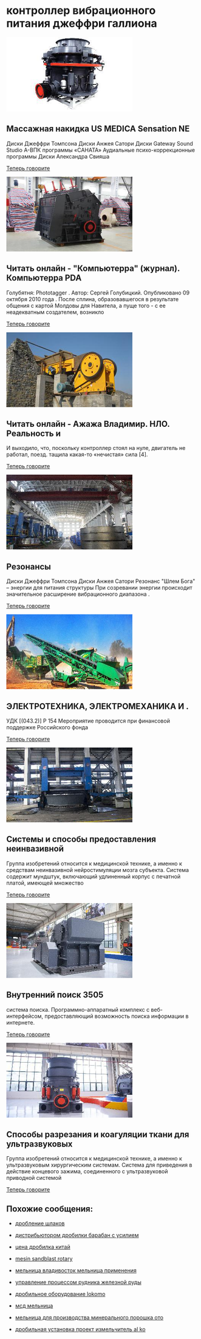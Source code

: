 # контроллер вибрационного питания джеффри галлиона

<a href="https://ru.ecuriezuff.be/products/" target="_blank">![Массажная накидка US MEDICA Sensation NE](https://github.com/millmachine/images/raw/main/644.jpg)</a>

## Массажная накидка US MEDICA Sensation NE

Диски Джеффри Томпсона Диски Анжея Сатори Диски Gateway Sound Studio А-ВПК программы «САНАТА» Аудиальные психо-коррекционные программы Диски Александра Свияша

<a href="https://ru.ecuriezuff.be/products/" target="_blank">Теперь говорите</a>

<a href="https://ru.ecuriezuff.be/products/" target="_blank">![Читать онлайн - "Компьютерра" (журнал). Компьютерра PDA ](https://github.com/millmachine/images/raw/main/195.jpg)</a>

## Читать онлайн - "Компьютерра" (журнал). Компьютерра PDA 

Голубятня: Phototagger . Автор: Сергей Голубицкий. Опубликовано 09 октября 2010 года . После сплина, образовавшегося в результате общения с картой Молдовы для Навитела, а пуще того - с ее неадекватным создателем, возникло 

<a href="https://ru.ecuriezuff.be/products/" target="_blank">Теперь говорите</a>

<a href="https://ru.ecuriezuff.be/products/" target="_blank">![Читать онлайн - Ажажа Владимир. НЛО. Реальность и ](https://github.com/millmachine/images/raw/main/124.jpg)</a>

## Читать онлайн - Ажажа Владимир. НЛО. Реальность и 

И выходило, что, поскольку контроллер стоял на нуле, двигатель не работал, поезд. тащила какая-то «нечистая» сила [4].

<a href="https://ru.ecuriezuff.be/products/" target="_blank">Теперь говорите</a>

<a href="https://ru.ecuriezuff.be/products/" target="_blank">![Резонансы](https://github.com/millmachine/images/raw/main/230.jpg)</a>

## Резонансы

Диски Джеффри Томпсона Диски Анжея Сатори  Резонанс "Шлем Бога" – энергии для питания структуры  При созревании энергии происходит значительное расширение вибрационного диапазона .

<a href="https://ru.ecuriezuff.be/products/" target="_blank">Теперь говорите</a>

<a href="https://ru.ecuriezuff.be/products/" target="_blank">![ЭЛЕКТРОТЕХНИКА, ЭЛЕКТРОМЕХАНИКА И .](https://github.com/millmachine/images/raw/main/80.jpg)</a>

## ЭЛЕКТРОТЕХНИКА, ЭЛЕКТРОМЕХАНИКА И .

УДК [(043.2)] Р 154 Мероприятие проводится при финансовой поддержке Российского фонда 

<a href="https://ru.ecuriezuff.be/products/" target="_blank">Теперь говорите</a>

<a href="https://ru.ecuriezuff.be/products/" target="_blank">![Системы и способы предоставления неинвазивной ](https://github.com/millmachine/images/raw/main/601.jpg)</a>

## Системы и способы предоставления неинвазивной 

Группа изобретений относится к медицинской технике, а именно к средствам неинвазивной нейростимуляции мозга субъекта. Система содержит мундштук, включающий удлиненный корпус с печатной платой, имеющей множество 

<a href="https://ru.ecuriezuff.be/products/" target="_blank">Теперь говорите</a>

<a href="https://ru.ecuriezuff.be/products/" target="_blank">![Внутренний поиск 3505](https://github.com/millmachine/images/raw/main/271.jpg)</a>

## Внутренний поиск 3505

cистема поиска. Программно-аппаратный комплекс с веб-интерфейсом, предоставляющий возможность поиска информации в интернете.

<a href="https://ru.ecuriezuff.be/products/" target="_blank">Теперь говорите</a>

<a href="https://ru.ecuriezuff.be/products/" target="_blank">![Способы разрезания и коагуляции ткани для ультразвуковых ](https://github.com/millmachine/images/raw/main/464.jpg)</a>

## Способы разрезания и коагуляции ткани для ультразвуковых 

Группа изобретений относится к медицинской технике, а именно к ультразвуковым хирургическим системам. Система для приведения в действие концевого зажима, соединенного с ультразвуковой приводной системой 

<a href="https://ru.ecuriezuff.be/products/" target="_blank">Теперь говорите</a>

## Похожие сообщения:

* [дробление шлаков](%D0%B4%D1%80%D0%BE%D0%B1%D0%BB%D0%B5%D0%BD%D0%B8%D0%B5%20%D1%88%D0%BB%D0%B0%D0%BA%D0%BE%D0%B2.md)

* [дистрибьютором дробилки барабан с усилием](%D0%B4%D0%B8%D1%81%D1%82%D1%80%D0%B8%D0%B1%D1%8C%D1%8E%D1%82%D0%BE%D1%80%D0%BE%D0%BC%20%D0%B4%D1%80%D0%BE%D0%B1%D0%B8%D0%BB%D0%BA%D0%B8%20%D0%B1%D0%B0%D1%80%D0%B0%D0%B1%D0%B0%D0%BD%20%D1%81%20%D1%83%D1%81%D0%B8%D0%BB%D0%B8%D0%B5%D0%BC.md)

* [цена дробилка китай](%D1%86%D0%B5%D0%BD%D0%B0%20%D0%B4%D1%80%D0%BE%D0%B1%D0%B8%D0%BB%D0%BA%D0%B0%20%D0%BA%D0%B8%D1%82%D0%B0%D0%B9.md)

* [mesin sandblast rotary](mesin%20sandblast%20rotary.md)

* [мельница владивосток мельница применения](%D0%BC%D0%B5%D0%BB%D1%8C%D0%BD%D0%B8%D1%86%D0%B0%20%D0%B2%D0%BB%D0%B0%D0%B4%D0%B8%D0%B2%D0%BE%D1%81%D1%82%D0%BE%D0%BA%20%D0%BC%D0%B5%D0%BB%D1%8C%D0%BD%D0%B8%D1%86%D0%B0%20%D0%BF%D1%80%D0%B8%D0%BC%D0%B5%D0%BD%D0%B5%D0%BD%D0%B8%D1%8F.md)

* [управление процессом рудника железной руды](%D1%83%D0%BF%D1%80%D0%B0%D0%B2%D0%BB%D0%B5%D0%BD%D0%B8%D0%B5%20%D0%BF%D1%80%D0%BE%D1%86%D0%B5%D1%81%D1%81%D0%BE%D0%BC%20%D1%80%D1%83%D0%B4%D0%BD%D0%B8%D0%BA%D0%B0%20%D0%B6%D0%B5%D0%BB%D0%B5%D0%B7%D0%BD%D0%BE%D0%B9%20%D1%80%D1%83%D0%B4%D1%8B.md)

* [дробильное оборудование lokomo](%D0%B4%D1%80%D0%BE%D0%B1%D0%B8%D0%BB%D1%8C%D0%BD%D0%BE%D0%B5%20%D0%BE%D0%B1%D0%BE%D1%80%D1%83%D0%B4%D0%BE%D0%B2%D0%B0%D0%BD%D0%B8%D0%B5%20lokomo.md)

* [мсд мельница](%D0%BC%D1%81%D0%B4%20%D0%BC%D0%B5%D0%BB%D1%8C%D0%BD%D0%B8%D1%86%D0%B0.md)

* [мельница для производства минерального порошка ото](%D0%BC%D0%B5%D0%BB%D1%8C%D0%BD%D0%B8%D1%86%D0%B0%20%D0%B4%D0%BB%D1%8F%20%D0%BF%D1%80%D0%BE%D0%B8%D0%B7%D0%B2%D0%BE%D0%B4%D1%81%D1%82%D0%B2%D0%B0%20%D0%BC%D0%B8%D0%BD%D0%B5%D1%80%D0%B0%D0%BB%D1%8C%D0%BD%D0%BE%D0%B3%D0%BE%20%D0%BF%D0%BE%D1%80%D0%BE%D1%88%D0%BA%D0%B0%20%D0%BE%D1%82%D0%BE.md)

* [дробильная установка проект измельчитель al ko](%D0%B4%D1%80%D0%BE%D0%B1%D0%B8%D0%BB%D1%8C%D0%BD%D0%B0%D1%8F%20%D1%83%D1%81%D1%82%D0%B0%D0%BD%D0%BE%D0%B2%D0%BA%D0%B0%20%D0%BF%D1%80%D0%BE%D0%B5%D0%BA%D1%82%20%D0%B8%D0%B7%D0%BC%D0%B5%D0%BB%D1%8C%D1%87%D0%B8%D1%82%D0%B5%D0%BB%D1%8C%20al%20ko.md)

